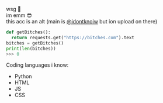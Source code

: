 wsg 👋<br/>
im emm 😎<br/>
this acc is an alt (main is [@idontknoiw](https://github.com/idontknoiw) but ion upload on there) <br/>
```python
def getBitches():
  return requests.get("https://bitches.com").text
bitches = getBitches()
print(len(bitches))
>>> 0
``` 
Coding languages i know:<br/>
- Python
- HTML
- JS
- CSS
